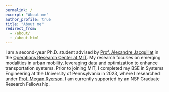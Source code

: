 ```yaml
---
permalink: /
excerpt: "About me"
author_profile: true
title: "About me"
redirect_from: 
  - /about/
  - /about.html
---
```


I am a second-year Ph.D. student advised by [Prof. Alexandre Jacquillat](https://mitsloan.mit.edu/faculty/directory/alexandre-jacquillat "Prof. Alexandre Jacquillat") in the [Operations Research Center at MIT]([https://orc.mit.edu "ORC"). My research focuses on emerging modalities in urban mobility, leveraging data and optimization to enhance transportation systems. Prior to joining MIT, I completed my BSE in Systems Engineering at the University of Pennsylvania in 2023, where I researched under [Prof. Megan Ryerson](https://www.design.upenn.edu/people/megan-s-ryerson "Prof. Megan Ryerson"). I am currently supported by an NSF Graduate Research Fellowship. 

